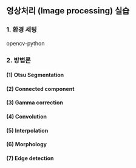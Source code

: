 ## 영상처리 (Image processing) 실습

### 1. 환경 세팅
opencv-python

### 2. 방법론
#### (1) Otsu Segmentation
#### (2) Connected component
#### (3) Gamma correction
#### (4) Convolution
#### (5) Interpolation
#### (6) Morphology
#### (7) Edge detection